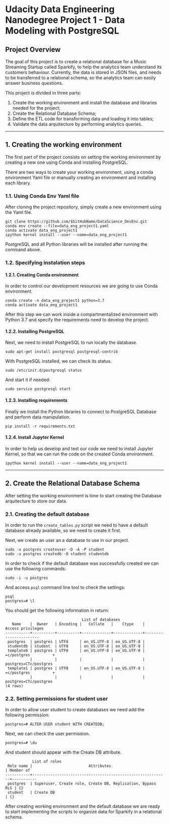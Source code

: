# Udacity Data Engineering Nanodegree Project 1 - Data Modeling with PostgreSQL

## Project Overview
The goal of this project is to create a relational database for a Music Streaming Startup called Sparkify, to help the analytics team understand its customers behaviour. 
Currently, the data is stored in JSON files, and needs to be transferred to a relational schema, so the analytics team can easily answer business questions. 

This project is divided in three parts:

1) Create the working environment and install the database and libraries needed for the project;
2) Create the Relational Database Schema;
3) Define the ETL code for transforming data and loading it into tables;
4) Validate the data arquitecture by performing analytics queries.

---

## 1. Creating the working environment
The first part of the project consists on setting the working environment by creating a new one using Conda and installing PostgreSQL. 

There are two ways to create your working environment, using a conda environment Yaml file or manually creating an environment and installing each library.

### 1.1. Using Conda Env Yaml file
After cloning the project repository, simply create a new environment using the Yaml file.
```
git clone https://github.com/$GitHubName/DataScience_DevEnv.git
conda env create --file=data_eng_project1.yaml
conda activate data_eng_project1
ipython kernel install --user --name=data_eng_project1
```
PostgreSQL and all Python libraries will be installed after running the command above.

### 1.2. Specifying instalation steps

#### 1.2.1. Creating Conda environment
In order to control our development resources we are going to use Conda environment.
```
conda create -n data_eng_project1 python=3.7
conda activate data_eng_project1
```
After this step we can work inside a compartmentalized environment with Python 3.7 and specify the requirements need to develop the project.

#### 1.2.2. Installing PostgreSQL
Next, we need to install PostgreSQL to run locally the database.
```
sudo apt-get install postgresql postgresql-contrib
```
With PostgreSQL installed, we can check its status.
```
sudo /etc/init.d/postgresql status
```
And start it if needed:
``` 
sudo service postgresql start
```

#### 1.2.3. Installing requirements
Finally we install the Python libraries to connect to PostgreSQL Database and perform data manipulation.
```
pip install -r requirements.txt
```

#### 1.2.4. Install Jupyter Kernel
In order to help us develop and test our code we need to install Jupyter Kernel, so that we can run the code on the created Conda environment.
```
ipython kernel install --user --name=data_eng_project1
```
---
## 2. Create the Relational Database Schema
After setting the working environment is time to start creating the Database arquitecture to store our data.

### 2.1. Creating the default database

In order to run the `create_tables.py` script we need to have a default database already available, so we need to create it first.

Next, we create an user an a database to use in our project.
```
sudo -u postgres createuser -D -A -P student
sudo -u postgres createdb -O student studentdb
```



In order to check if the default database was successfully created we can use the following commands:

```
sudo -i -u postgres
```

And access `psql` command line tool to check the settings:

```
psql
postgres=# \l
```

 You should get the following information in return:

```
                                  List of databases
   Name    |  Owner   | Encoding |   Collate   |    Ctype    |   Access privileges   
-----------+----------+----------+-------------+-------------+-----------------------
 postgres  | postgres | UTF8     | en_US.UTF-8 | en_US.UTF-8 | 
 studentdb | student  | UTF8     | en_US.UTF-8 | en_US.UTF-8 | 
 template0 | postgres | UTF8     | en_US.UTF-8 | en_US.UTF-8 | =c/postgres          +
           |          |          |             |             | postgres=CTc/postgres
 template1 | postgres | UTF8     | en_US.UTF-8 | en_US.UTF-8 | =c/postgres          +
           |          |          |             |             | postgres=CTc/postgres
(4 rows)

```

### 2.2. Setting permissions for student user

In order to allow user student to create databases we need add the following permission:

```
postgres=# ALTER USER student WITH CREATEDB;
```

Next, we can check the  user permission.

```
postgres=# \du
```

And student should appear with the Create DB attribute.

```
            List of roles
 Role name |                         Attributes                         | Member of 
-----------+------------------------------------------------------------+-----------
 postgres  | Superuser, Create role, Create DB, Replication, Bypass RLS | {}
 student   | Create DB                                                  | {}

```

After creating working environment and the default database we are ready to start implementing the scripts to organize data for Sparkify in a relational schema. 